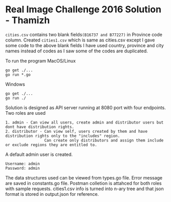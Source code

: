 # Real Image Challenge 2016 Solution - Thamizh

`cities.csv` contains two blank fields`(B16737 and B77227)` in Province code column.
Created `cities1.csv` which is same as cities.csv except I gave some code to the above blank fields
I have used country, province and city names instead of codes as I saw some of the codes are duplicated.

To run the program 
MacOS/Linux
```
go get ./...
go run *.go

```

Windows
```
go get ./...
go run ./

```

Solution is designed as API server running at 8080 port with four endpoints.
Two roles are used
```
1. admin - Can view all users, create admin and distributor users but dont have distribution rights.
2. distributor - Can view self, users created by them and have distribution rights only to the "includes" region.
                 Can create only distributors and assign them include or exclude regions they are entitled to.

```
A default admin user is created.
```
Username: admin
Password: admin

```
The data structures used can be viewed from types.go file.
Error message are saved in constants.go file.
Postman colletion is attahced for both roles with sample requests.
cities1.csv info is turned into n-ary tree and that json format is stored in output.json for reference.




